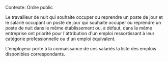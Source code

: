 Contexte: Ordre public

Le travailleur de nuit qui souhaite occuper ou reprendre un poste de jour et le salarié occupant un poste de jour qui souhaite occuper ou reprendre un poste de nuit dans le même établissement ou, à défaut, dans la même entreprise ont priorité pour l'attribution d'un emploi ressortissant à leur catégorie professionnelle ou d'un emploi équivalent.

L'employeur porte à la connaissance de ces salariés la liste des emplois disponibles correspondants.